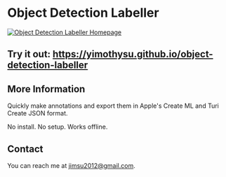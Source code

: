 # Object Detection Labeller

<a href="https://yimothysu.github.io/object-detection-labeller/"><img src="https://github.com/yimothysu/object-detection-labeller/blob/master/image/label_page.png" alt="Object Detection Labeller Homepage"></a>

## Try it out: https://yimothysu.github.io/object-detection-labeller

## More Information

Quickly make annotations and export them in Apple's Create ML and Turi Create JSON format.

No install. No setup. Works offline.

## Contact

You can reach me at jimsu2012@gmail.com.
